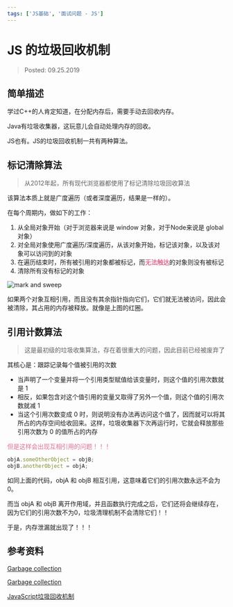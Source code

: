 ```yaml
---
tags: ['JS基础', '面试问题 - JS']
---
```


# JS 的垃圾回收机制

> Posted: 09.25.2019

<Tag />

## 简单描述

学过C++的人肯定知道，在分配内存后，需要手动去回收内存。

Java有垃圾收集器，这玩意儿会自动处理内存的回收。

JS也有。JS的垃圾回收机制一共有两种算法。

## 标记清除算法

> 从2012年起，所有现代浏览器都使用了标记清除垃圾回收算法

该算法本质上就是广度遍历（或者深度遍历，结果是一样的）。

在每个周期内，做如下的工作：

1. 从全局对象开始（对于浏览器来说是 window 对象，对于Node来说是 global 对象）
2. 对全局对象使用广度遍历/深度遍历，从该对象开始，标记该对象，以及该对象可以访问到的对象
3. 在遍历结束时，所有被引用的对象都被标记，而<span style='color: palevioletred'>**无法触达**</span>的对象则没有被标记
4. 清除所有没有标记的对象

![mark and sweep](/mark-sweep.png)

如果两个对象互相引用，而且没有其余指针指向它们，它们就无法被访问，因此会被清除，其占用的内存被释放。就像是上图的红圈。

## 引用计数算法

> 这是最初级的垃圾收集算法，存在着很重大的问题，因此目前已经被废弃了

其核心是：跟踪记录每个值被引用的次数

- 当声明了一个变量并将一个引用类型赋值给该变量时，则这个值的引用次数就是 1
- 相反，如果包含对这个值引用的变量又取得了另外一个值，则这个值的引用次数就减 1
- 当这个引用次数变成 0 时，则说明没有办法再访问这个值了，因而就可以将其所占的内存空间给收回来。这样，垃圾收集器下次再运行时，它就会释放那些引用次数为 0 的值所占的内存

<span style='color: palevioletred'>但是这样会出现互相引用的问题！！！</span>

```javascript
objA.someOtherObject = objB;
objB.anotherObject = objA;
```

如同上面的代码，objA 和 objB 相互引用，这意味着它们的引用次数永远不会为0。

而当 objA 和 objB 离开作用域，并且函数执行完成之后，它们还将会继续存在，因为它们的引用次数不为0，垃圾清理机制不会清除它们！！

于是，内存泄漏就出现了！！！

## 参考资料

[Garbage collection](https://developer.mozilla.org/en-US/docs/Web/JavaScript/Memory_Management)

[Garbage collection](https://javascript.info/garbage-collection)

[JavaScript垃圾回收机制](https://www.cnblogs.com/zhwl/p/4664604.html)